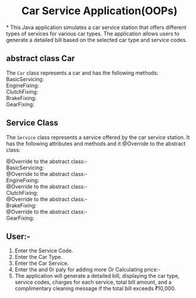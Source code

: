 

<h1 align="center"> Car Service Application(OOPs)</h1>
* This Java application simulates a car service station that offers different types of services for various car types. The application allows users to generate a detailed bill based on the selected car type and service codes.

## abstract class Car
The `Car` class represents a car and has the following methods:
BasicServicing:<br>
EngineFixing:<br>
ClutchFixing:<br>
BrakeFixing:<br>
GearFixing:<br>

## Service Class
The `Service` class represents a service offered by the car service station. It has the following attributes and methods and it @Override to the abstract class:<br>

@Override to the abstract class:-<br>
BasicServicing:<br>
@Override to the abstract class:-<br>
EngineFixing:<br>
@Override to the abstract class:-<br>
ClutchFixing:<br>
@Override to the abstract class:-<br>
BrakeFixing:<br>
@Override to the abstract class:-<br>
GearFixing:<br>


## User:-
1. Enter the Service Code.
2. Enter the Car Type.
3. Enter the Car Service.
4. Enter the and 0r paly for adding more Or Calculating price:-
5. The application will generate a detailed bill, displaying the car type, service codes, charges for each service, total bill amount, and a complimentary cleaning message if the total bill exceeds ₹10,000.
